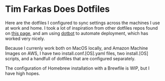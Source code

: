 # Tim Farkas Does Dotfiles

Here are the dotfiles I configured to sync settings across the machines I use at work and home. I took a lot of inspiration from other dotfiles repos found on [this page](https://dotfiles.github.io/), and am using [dotbot](https://github.com/anishathalye/dotbot) to automate deployment, which has worked very nicely. 

Because I currenly work both on MacOS locally, and Amazon Machine Images on AWS, I have two install.conf.[OS].yaml files, two install.[OS] scripts, and a handfull of dotfiles that are configured separately. 

The configuration of Homebrew installation with a Brewfile is WIP, but I have high hopes. 
